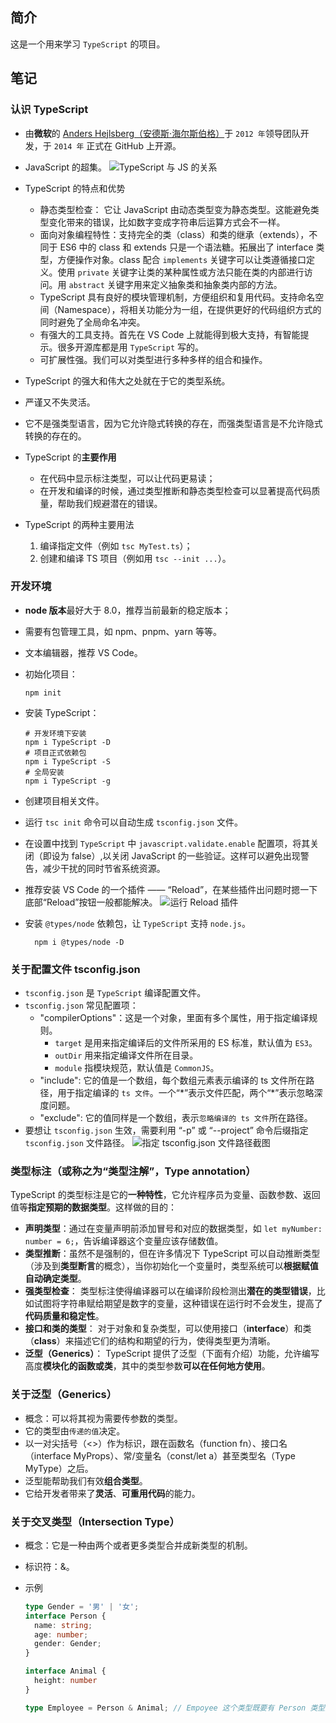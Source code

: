 ## 简介

这是一个用来学习 `TypeScript` 的项目。

## 笔记

### 认识 TypeScript

- 由**微软**的 [Anders Hejlsberg（安德斯·海尔斯伯格）](https://baike.baidu.com/item/%E5%AE%89%E5%BE%B7%E6%96%AF%C2%B7%E6%B5%B7%E5%B0%94%E6%96%AF%E4%BC%AF%E6%A0%BC/2152925)于 `2012 年`领导团队开发，于 `2014 年` 正式在 GitHub 上开源。
- JavaScript 的超集。
  ![TypeScript 与 JS 的关系](https://camo.githubusercontent.com/60467864f7e734142cb6146e19ed7ddaa2bc37d36222985a0f7cab23838c82dc/68747470733a2f2f7332312e617831782e636f6d2f323032342f30382f30382f706b7a597957392e706e67)
- TypeScript 的特点和优势

  - 静态类型检查： 它让 JavaScript 由动态类型变为静态类型。这能避免类型变化带来的错误，比如数字变成字符串后运算方式会不一样。
  - 面向对象编程特性：支持完全的类（class）和类的继承（extends），不同于 ES6 中的 class 和 extends 只是一个语法糖。拓展出了 interface 类型，方便操作对象。class 配合 `implements` 关键字可以让类遵循接口定义。使用 `private` 关键字让类的某种属性或方法只能在类的内部进行访问。用 `abstract` 关键字用来定义抽象类和抽象类内部的方法。
  - TypeScript 具有良好的模块管理机制，方便组织和复用代码。支持命名空间（Namespace），将相关功能分为一组，在提供更好的代码组织方式的同时避免了全局命名冲突。
  - 有强大的工具支持。首先在 VS Code 上就能得到极大支持，有智能提示。很多开源库都是用 `TypeScript` 写的。
  - 可扩展性强。我们可以对类型进行多种多样的组合和操作。

- TypeScript 的强大和伟大之处就在于它的类型系统。
- 严谨又不失灵活。
- 它不是强类型语言，因为它允许隐式转换的存在，而强类型语言是不允许隐式转换的存在的。
- TypeScript 的**主要作用**
  - 在代码中显示标注类型，可以让代码更易读；
  - 在开发和编译的时候，通过类型推断和静态类型检查可以显著提高代码质量，帮助我们规避潜在的错误。
- TypeScript 的两种主要用法
  1. 编译指定文件（例如 `tsc MyTest.ts`）；
  2. 创建和编译 TS 项目（例如用 `tsc --init ...`）。

### 开发环境

- **node 版本**最好大于 8.0，推荐当前最新的稳定版本；
- 需要有包管理工具，如 npm、pnpm、yarn 等等。
- 文本编辑器，推荐 VS Code。
- 初始化项目：

  ```shell
  npm init
  ```

- 安装 TypeScript：

  ```shell
  # 开发环境下安装
  npm i TypeScript -D
  # 项目正式依赖包
  npm i TypeScript -S
  # 全局安装
  npm i TypeScript -g
  ```

- 创建项目相关文件。
- 运行 `tsc init` 命令可以自动生成 `tsconfig.json` 文件。
- 在设置中找到 `TypeScript` 中 `javascript.validate.enable` 配置项，将其关闭（即设为 false）,以关闭 JavaScript 的一些验证。这样可以避免出现警告，减少干扰的同时节省系统资源。
- 推荐安装 VS Code 的一个插件 —— “Reload”，在某些插件出问题时摁一下底部“Reload”按钮一般都能解决。
  ![运行 Reload 插件](https://s21.ax1x.com/2024/08/09/pASKT3V.png)
- 安装 `@types/node` 依赖包，让 `TypeScript` 支持 `node.js`。
  ``` shell
    npm i @types/node -D
  ```

### 关于配置文件 tsconfig.json

- `tsconfig.json` 是 `TypeScript` 编译配置文件。
- `tsconfig.json` 常见配置项：
  - "compilerOptions"：这是一个对象，里面有多个属性，用于指定编译规则。
    - `target` 是用来指定编译后的文件所采用的 ES 标准，默认值为 `ES3`。
    - `outDir` 用来指定编译文件所在目录。
    - `module` 指模块规范，默认值是 `CommonJS`。
  - "include": 它的值是一个数组，每个数组元素表示编译的 ts 文件所在路径，用于指定编译的 `ts 文件`。一个“\*”表示文件匹配，两个“\*”表示忽略深度问题。
  - "exclude": 它的值同样是一个数组，表示`忽略编译的 ts 文件`所在路径。
- 要想让 `tsconfig.json` 生效，需要利用 “-p” 或 “--project” 命令后缀指定 `tsconfig.json` 文件路径。
  ![指定 tsconfig.json 文件路径截图](https://camo.githubusercontent.com/17b248257fbf96c7745309448e0f7ebac42ffb31f683fda29a300335d43e80a4/68747470733a2f2f7332312e617831782e636f6d2f323032342f30382f30382f706b7a59734a4a2e706e67)

### 类型标注（或称之为“类型注解”，Type annotation）
  TypeScript 的类型标注是它的**一种特性**，它允许程序员为变量、函数参数、返回值等**指定预期的数据类型**。这样做的目的：
  - **声明类型**：通过在变量声明前添加冒号和对应的数据类型，如 `let myNumber: number = 6;`，告诉编译器这个变量应该存储数值。
  - **类型推断**：虽然不是强制的，但在许多情况下 TypeScript 可以自动推断类型（涉及到**类型断言**的概念），当你初始化一个变量时，类型系统可以**根据赋值自动确定类型**。
  - **强类型检查**： 类型标注使得编译器可以在编译阶段检测出**潜在的类型错误**，比如试图将字符串赋给期望是数字的变量，这种错误在运行时不会发生，提高了**代码质量和稳定性**。
  - **接口和类的类型**： 对于对象和复杂类型，可以使用接口（**interface**）和类（**class**）来描述它们的结构和期望的行为，使得类型更为清晰。
  - **泛型（Generics）**： TypeScript 提供了泛型（下面有介绍）功能，允许编写高度**模块化的函数或类**，其中的类型参数**可以在任何地方使用**。

### 关于泛型（Generics）

- 概念：可以将其视为需要传参数的类型。
- 它的类型由`传递的值`决定。
- 以一对尖括号（<>）作为标识，跟在函数名（function fn<T>）、接口名（interface MyProps<T>）、常/变量名（const/let a<T>）甚至类型名（Type MyType<T>）之后。
- 泛型能帮助我们有效**组合类型**。
- 它给开发者带来了**灵活**、**可重用代码**的能力。

### 关于交叉类型（Intersection Type）

- 概念：它是一种由两个或者更多类型合并成新类型的机制。

- 标识符：&。

- 示例

  ```typescript
  type Gender = '男' | '女';
  interface Person {
    name: string;
    age: number;
    gender: Gender;
  }
  
  interface Animal {
    height: number
  }
  
  type Employee = Person & Animal; // Empoyee 这个类型既要有 Person 类型里的所有属性，也要有 Animal 类型里的所有属性
  ```
